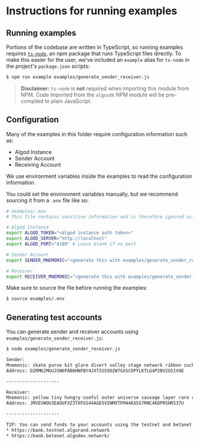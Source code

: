 # Instructions for running examples

## Running examples

Portions of the codebase are written in TypeScript, so running examples requires [`ts-node`](https://github.com/TypeStrong/ts-node), an npm package that runs TypeScript files directly. To make this easier for the user, we've included an `example` alias for `ts-node` in the project's `package.json` scripts:

```sh
$ npm run example examples/generate_sender_receiver.js
```

> **Disclaimer:** `ts-node` is **not** required when importing this module from NPM. Code imported from the `algosdk` NPM module will be pre-compiled to plain JavaScript.

## Configuration

Many of the examples in this folder require configuration information such as:

- Algod Instance
- Sender Account
- Receiving Account

We use environment variables inside the examples to read the configuration information.

You could set the environment variables manually, but we recommend sourcing it from a `.env` file like so:

```bash
# examples/.env
# This file contains sensitive information and is therefore ignored using .gitignore

# Algod Instance
export ALGOD_TOKEN="<algod instance auth token>"
export ALGOD_SERVER="http://localhost"
export ALGOD_PORT="4180" # Leave blank if no port

# Sender Account
export SENDER_MNEMONIC="<generate this with examples/generate_sender_receiver.js>"

# Receiver
export RECEIVER_MNEMONIC="<generate this with examples/generate_sender_receiver.js>"
```

Make sure to source the file before running the examples:

```sh
$ source examples/.env
```

## Generating test accounts

You can generate sender and receiver accounts using `examples/generate_sender_receiver.js`:

```sh
$ node examples/generate_sender_receiver.js

Sender:
Mnemonic: skate purse kit glare divert valley stage network ribbon such venue forward trial web scorpion fix damp order myth wait truck cousin dilemma about chalk
Address: D2RMK2MGUJSN6PAB6HNFBY4JXTIGSXOZW7GXSCDPYLKTLG4P2BV2GSIV4E

--------------------

Receiver:
Mnemonic: yellow tiny hungry useful outer universe sausage layer rare rich flower security hour print walnut bamboo essence annual shell street enhance exhibit aware able deliver
Address: JMVEVWOU3EAOUFXZ3TXFGS44AGE5VINMXTFM446XSS7RNC4KOPR5HR537U

--------------------

TIP: You can send funds to your accounts using the testnet and betanet dispensers listed below:
* https://bank.testnet.algorand.network
* https://bank.betanet.algodev.network/

```

